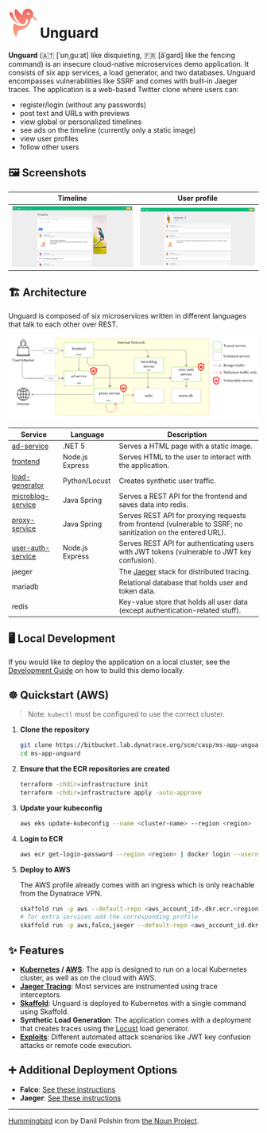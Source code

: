 # ![Unguard Logo](docs/images/unguard-logo.png) Unguard

**Unguard** (🇦🇹 [ˈʊnˌɡuːat] like disquieting, 🇫🇷 [ãˈɡard] like the fencing command) is an insecure cloud-native microservices demo application. It consists of six app services, a load generator, and two databases. Unguard encompasses vulnerabilities like SSRF and comes with built-in Jaeger traces. The application is a web-based Twitter clone where users can:

- register/login (without any passwords)
- post text and URLs with previews
- view global or personalized timelines
- see ads on the timeline (currently only a static image)
- view user profiles
- follow other users

## 🖼️ Screenshots

| Timeline | User profile |
|---|---|
| [![Screenshot of the timeline](./docs/images/unguard-timeline.png)](./docs/images/unguard-timeline.png) | [![Screenshot of a user profile](./docs/images/unguard-user-profile.png)](./docs/images/unguard-user-profile.png) |

## 🏗️ Architecture

Unguard is composed of six microservices written in different languages that talk to each other over REST.

![Unguard Architecture](docs/images/unguard-architecture.png)

| Service                                  | Language        | Description                                                                                                  |
| ---------------------------------------- | --------------- | ------------------------------------------------------------------------------------------------------------ |
| [ad-service](./ad-service)               | .NET 5          | Serves a HTML page with a static image.                                                                              |
| [frontend](./frontend)                   | Node.js Express | Serves HTML to the user to interact with the application.                                                     |
| [load-generator](./load-generator)       | Python/Locust   | Creates synthetic user traffic.                                                                               |
| [microblog-service](./microblog-service) | Java Spring     | Serves a REST API for the frontend and saves data into redis.                                                          |
| [proxy-service](./proxy-service)         | Java Spring     | Serves REST API for proxying requests from frontend (vulnerable to SSRF; no sanitization on the entered URL). |
| [user-auth-service](./user-auth-service) | Node.js Express | Serves REST API for authenticating users with JWT tokens (vulnerable to JWT key confusion).                   |
| jaeger                                   |                 | The [Jaeger](https://www.jaegertracing.io/) stack for distributed tracing.                                    |
| mariadb                                 |                 | Relational database that holds user and token data.                                                           |
| redis                                    |                 | Key-value store that holds all user data (except authentication-related stuff).                               |

## 🖥️ Local Development

If you would like to deploy the application on a local cluster, see the [Development Guide](./docs/DEV-GUIDE.md) on how to build this demo locally.

## ☸️ Quickstart (AWS)

> Note: `kubectl` must be configured to use the correct cluster.

1. **Clone the repository**

   ```sh
   git clone https://bitbucket.lab.dynatrace.org/scm/casp/ms-app-unguard.git
   cd ms-app-unguard
   ```

2. **Ensure that the ECR repositories are created**

   ```sh
   terraform -chdir=infrastructure init
   terraform -chdir=infrastructure apply -auto-approve
   ```

3. **Update your kubeconfig**

   ```sh
   aws eks update-kubeconfig --name <cluster-name> --region <region>
   ```
   
4. **Login to ECR**
   
   ```sh
   aws ecr get-login-password --region <region> | docker login --username AWS --password-stdin <aws_account_id>.dkr.ecr.<region>.amazonaws.com
   ```

5. **Deploy to AWS**
   
   The AWS profile already comes with an ingress which is only reachable from the Dynatrace VPN.
    
   ```sh
   skaffold run -p aws --default-repo <aws_account_id>.dkr.ecr.<region>.amazonaws.com
   # for extra services add the corresponding profile
   skaffold run -p aws,falco,jaeger --default-repo <aws_account_id.dkr>.ecr.<region>.amazonaws.com
   ```

## ✨ Features

* **[Kubernetes](https://kubernetes.io/) / [AWS](https://aws.amazon.com/eks)**: The app is designed to run on a local Kubernetes cluster, as well as on the cloud with AWS.
* [**Jaeger Tracing**](https://www.jaegertracing.io/): Most services are instrumented using trace interceptors.
* [**Skaffold**](https://skaffold.dev/): Unguard is deployed to Kubernetes with a single command using Skaffold.
* **Synthetic Load Generation**: The application comes with a deployment that creates traces using the [Locust](https://locust.io/) load generator.
* **[Exploits](./exploits/README.md)**: Different automated attack scenarios like JWT key confusion attacks or remote code execution.

## ➕ Additional Deployment Options

* **Falco**: [See these instructions](./docs/FALCO.md)
* **Jaeger**: [See these instructions](./docs/JAEGER.md)

---

[Hummingbird](https://thenounproject.com/search/?q=hummingbird&i=4138237) icon by Danil Polshin from [the Noun Project](https://thenounproject.com/).